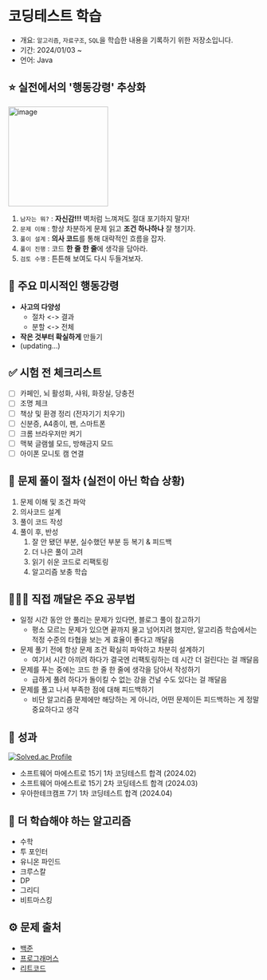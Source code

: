 # 코딩테스트 학습

- 개요: `알고리즘`, `자료구조`, `SQL`을 학습한 내용을 기록하기 위한 저장소입니다.
- 기간: 2024/01/03 ~
- 언어: Java

## ⭐️ 실전에서의 '행동강령' 추상화

<img width="200" alt="image" src="https://github.com/NewCodes7/algorithm-study/assets/123712285/ee1c2199-02c6-4ead-95f6-601f56d8cfcf">

1. `남자는 뭐?` : **자신감!!!** 벽처럼 느껴져도 절대 포기하지 말자!
2. `문제 이해` : 항상 차분하게 문제 읽고 **조건 하나하나** 잘 챙기자.
3. `풀이 설계` : **의사 코드**를 통해 대략적인 흐름을 잡자.
4. `풀이 진행` : 코드 **한 줄 한 줄**에 생각을 담아라.
5. `검토 수행` : 튼튼해 보여도 다시 두들겨보자.

## 💫 주요 미시적인 행동강령
- **사고의 다양성**
  - 절차 <-> 결과
  - 분할 <-> 전체
- **작은 것부터 확실하게** 만들기
- (updating...)

## ✅ 시험 전 체크리스트

- [ ] 카페인, 뇌 활성화, 샤워, 화장실, 당충전
- [ ] 조명 체크
- [ ] 책상 및 환경 정리 (전자기기 치우기)
- [ ] 신분증, A4종이, 펜, 스마트폰
- [ ] 크롬 브라우저만 켜기
- [ ] 맥북 글램쉘 모드, 방해금지 모드
- [ ] 아이폰 모니토 캠 연결

## 🔑 문제 풀이 절차 (실전이 아닌 학습 상황)

1. 문제 이해 및 조건 파악
2. 의사코드 설계 
3. 풀이 코드 작성
4. 풀이 후, 반성
   1. 잘 안 됐던 부분, 실수했던 부분 등 복기 & 피드백
   2. 더 나은 풀이 고려
   3. 읽기 쉬운 코드로 리팩토링
   4. 알고리즘 보충 학습

## 👨🏻‍💻 직접 깨달은 주요 공부법

- 일정 시간 동안 안 풀리는 문제가 있다면, 블로그 풀이 참고하기
   - 평소 모르는 문제가 있으면 끝까지 물고 넘어지려 했지만, 알고리즘 학습에서는 적정 수준의 타협을 보는 게 효율이 좋다고 깨달음
- 문제 풀기 전에 항상 문제 조건 확실히 파악하고 차분히 설계하기
  - 여기서 시간 아끼려 하다가 결국엔 리팩토링하는 데 시간 더 걸린다는 걸 깨달음
- 문제를 푸는 중에는 코드 한 줄 한 줄에 생각을 담아서 작성하기
  - 급하게 풀려 하다가 돌이킬 수 없는 강을 건널 수도 있다는 걸 깨달음
- 문제를 풀고 나서 부족한 점에 대해 피드백하기
  - 비단 알고리즘 문제에만 해당하는 게 아니라, 어떤 문제이든 피드백하는 게 정말 중요하다고 생각

## 🥳 성과

[![Solved.ac Profile](http://mazassumnida.wtf/api/v2/generate_badge?boj=hani103201)](https://solved.ac/hani103201/)

- 소프트웨어 마에스트로 15기 1차 코딩테스트 합격 (2024.02)
- 소프트웨어 마에스트로 15기 2차 코딩테스트 합격 (2024.03)
- 우아한테크캠프 7기 1차 코딩테스트 합격 (2024.04)

## 🧐 더 학습해야 하는 알고리즘

- 수학
- 투 포인터
- 유니온 파인드
- 크루스칼
- DP
- 그리디
- 비트마스킹

## ⚙️ 문제 출처

- [백준](https://www.acmicpc.net/)
- [프로그래머스](https://programmers.co.kr/)
- [리트코드](https://leetcode.com/)
